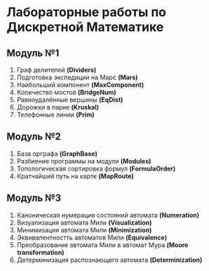 # Лабораторные работы по Дискретной Математике

## Модуль №1

1. Граф делителей **(Dividers)**
2. Подготовка экспедиции на Марс **(Mars)**
3. Наибольший компонент **(MaxComponent)**
4. Количество мостов **(BridgeNum)**
5. Равноудалённые вершины **(EqDist)**
6. Дорожки в парке **(Kruskal)**
7. Телефонные линии **(Prim)**

## Модуль №2

1. База орграфа **(GraphBase)**
2. Разбиение программы на модули **(Modules)**
5. Топологическая сортировка формул **(FormulaOrder)**
6. Кратчайший путь на карте **(MapRoute)**

## Модуль №3

1. Каноническая нумерация состояний автомата **(Numeration)**
2. Визуализация автомата Мили **(Visualization)**
3. Минимизация автомата Мили **(Minimization)**
4. Эквивалентностть автоматов Мили **(Equivalence)**
5. Преобразование автомата Мили в автомат Мура **(Moore transformation)**
6. Детерминизация распознающего автомата **(Determinization)**
